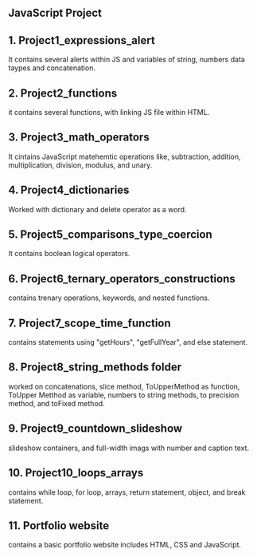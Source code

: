 ## JavaScript Project

## 1. Project1_expressions_alert
It contains several alerts within JS and variables of string, numbers data taypes and concatenation.

## 2. Project2_functions
it contains several functions, with linking JS file within HTML.

## 3. Project3_math_operators
It cintains JavaScript matehemtic operations like, subtraction, addition, multiplication, division, modulus, and unary.

## 4. Project4_dictionaries
Worked with dictionary and delete operator as a word.

## 5. Project5_comparisons_type_coercion
It contains boolean logical operators.

## 6. Project6_ternary_operators_constructions
contains trenary operations, keywords, and nested functions.

## 7. Project7_scope_time_function
contains statements using "getHours", "getFullYear", and else statement.

## 8. Project8_string_methods folder
worked on concatenations, slice method, ToUpperMethod as function, ToUpper Metthod as variable, numbers to string methods, to precision method, and toFixed method.


## 9. Project9_countdown_slideshow
slideshow containers, and full-width imags with number and caption text.

## 10. Project10_loops_arrays
contains while loop, for loop, arrays, return statement, object, and break statement. 

## 11. Portfolio website
contains a basic portfolio website includes HTML, CSS and JavaScript.
